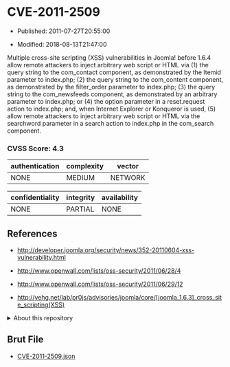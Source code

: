 # CVE-2011-2509

- Published: 2011-07-27T20:55:00

- Modified: 2018-08-13T21:47:00

Multiple cross-site scripting (XSS) vulnerabilities in Joomla! before 1.6.4 allow remote attackers to inject arbitrary web script or HTML via (1) the query string to the com_contact component, as demonstrated by the Itemid parameter to index.php; (2) the query string to the com_content component, as demonstrated by the filter_order parameter to index.php; (3) the query string to the com_newsfeeds component, as demonstrated by an arbitrary parameter to index.php; or (4) the option parameter in a reset.request action to index.php; and, when Internet Explorer or Konqueror is used, (5) allow remote attackers to inject arbitrary web script or HTML via the searchword parameter in a search action to index.php in the com_search component.

### CVSS Score: **4.3**

| authentication | complexity | vector |
| --- | --- | --- |
| NONE | MEDIUM | NETWORK |

| confidentiality | integrity | availability |
| --- | --- | --- |
| NONE | PARTIAL | NONE |

## References

* http://developer.joomla.org/security/news/352-20110604-xss-vulnerability.html

* http://www.openwall.com/lists/oss-security/2011/06/28/4

* http://www.openwall.com/lists/oss-security/2011/06/29/12

* http://yehg.net/lab/pr0js/advisories/joomla/core/[joomla_1.6.3]_cross_site_scripting(XSS)

<details>
<summary>About this repository</summary> 

  This repository is part of the project [Live Hack CVE](https://github.com/Live-Hack-CVE). Main website can be found [www.live-hack.org](https://www.live-hack.org) 
  
  Made by [Sn0wAlice](https://github.com/Sn0wAlice) for the people that care about security and need to have a feed of the latest CVEs. Hope you enjoy it, don't forget to star the repo and follow me on [Twitter](https://twitter.com/Sn0wAlice) and [Github](https://github.com/Sn0wAlice). And that is my [personnal website](https://www.alice-snow.me/)

  - [Home Page](https://github.com/Live-Hack-CVE)
  - [Framework](https://github.com/Live-Hack-CVE/cve-framework)
  - [CVE database](https://github.com/Live-Hack-CVE/full_database)
  - [Changelog](https://github.com/Live-Hack-CVE/Changelog)
</details>

## Brut File

* [CVE-2011-2509.json](https://raw.githubusercontent.com/Live-Hack-CVE/full_database/main/cves/2011/CVE-2011-2509.json)


